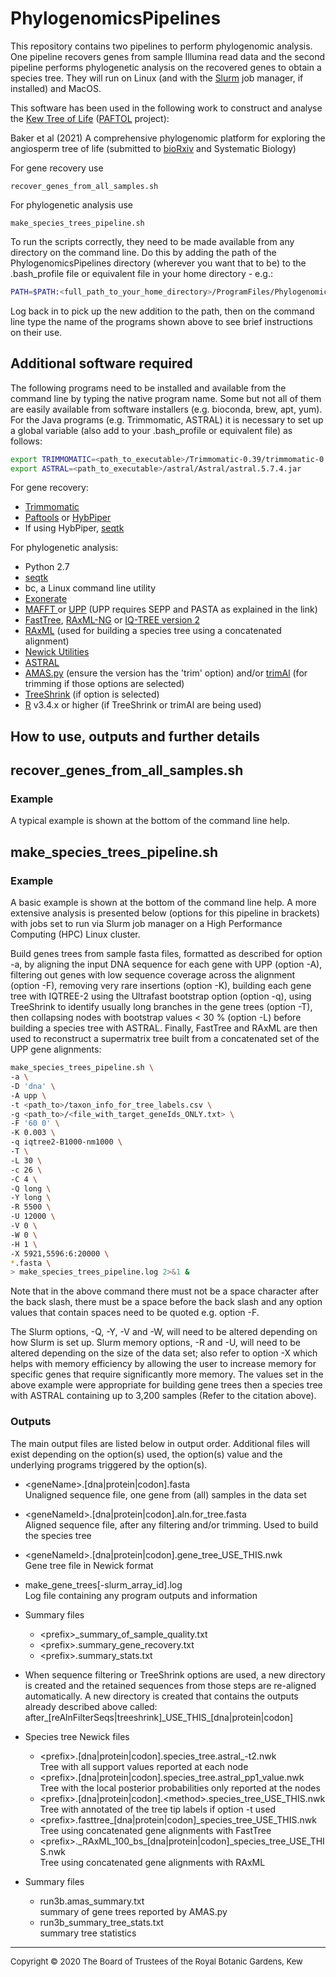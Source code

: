 
#  PhylogenomicsPipelines

This repository contains two pipelines to perform phylogenomic analysis. One pipeline recovers genes from sample Illumina read data and the second pipeline performs phylogenetic analysis on the recovered genes to obtain a species tree. They will run on Linux (and with the [Slurm](https://slurm.schedmd.com/) job manager, if installed) and MacOS.

This software has been used in the following work to construct and analyse the [Kew Tree of Life](https://treeoflife.kew.org/) ([PAFTOL](https://www.kew.org/science/our-science/projects/plant-and-fungal-trees-of-life) project):

Baker et al (2021) A comprehensive phylogenomic platform for exploring the angiosperm tree of life (submitted to [bioRxiv](https://doi.org/10.1101/2021.02.22.431589) and Systematic Biology)

For gene recovery use
```
recover_genes_from_all_samples.sh
```
For phylogenetic analysis use
```
make_species_trees_pipeline.sh
```


To run the scripts correctly, they need to be made available from any directory on the command line. Do this by adding the path of the PhylogenomicsPipelines directory (wherever you want that to be) to the .bash_profile file or equivalent file in your home directory - e.g.:
```bash
PATH=$PATH:<full_path_to_your_home_directory>/ProgramFiles/PhylogenomicsPipelines
```
Log back in to pick up the new addition to the path, then on the command line type the name of the programs shown above to see brief instructions on their use.
 
##  Additional software required
The following programs need to be installed and available from the command line by typing the native program name. Some but not all of them are easily available from software installers (e.g. bioconda, brew, apt, yum). For the Java programs (e.g. Trimmomatic, ASTRAL) it is necessary to set up a global variable (also add to your .bash_profile or equivalent file) as follows:
```bash
export TRIMMOMATIC=<path_to_executable>/Trimmomatic-0.39/trimmomatic-0.39.jar
export ASTRAL=<path_to_executable>/astral/Astral/astral.5.7.4.jar
```

For gene recovery:
* [Trimmomatic](http://www.usadellab.org/cms/?page=trimmomatic)
* [Paftools](https://github.com/RBGKew/pypaftol) or [HybPiper](https://github.com/mossmatters/HybPiper)
* If using HybPiper, [seqtk](https://github.com/lh3/seqtk)
<!--
For generating basic statistics following gene recovery e.g. read depth, percent of reads on-target:
-->  

For phylogenetic analysis:
* Python 2.7
* [seqtk](https://github.com/lh3/seqtk)
* bc, a Linux command line utility
* [Exonerate](https://www.ebi.ac.uk/about/vertebrate-genomics/software/exonerate)
* [MAFFT ](https://mafft.cbrc.jp/alignment/software/) or [UPP](https://github.com/smirarab/sepp/blob/master/README.UPP.md) (UPP requires SEPP and PASTA as explained in the link)
* [FastTree](http://www.microbesonline.org/fasttree/), [RAxML-NG](https://github.com/amkozlov/raxml-ng) or [IQ-TREE version 2](http://www.iqtree.org)
* [RAxML](https://github.com/stamatak/standard-RAxML) (used for building a species tree using a concatenated alignment)
* [Newick Utilities](http://cegg.unige.ch/newick_utils)
* [ASTRAL](https://github.com/smirarab/ASTRAL)
* [AMAS.py](https://github.com/marekborowiec/AMAS) (ensure the version has the 'trim' option) and/or [trimAl](http://trimal.cgenomics.org/) (for trimming if those options are selected)
* [TreeShrink](https://github.com/uym2/TreeShrink) (if option is selected)
* [R](https://www.r-project.org/) v3.4.x or higher  (if TreeShrink or trimAl are being used)
 
## How to use, outputs and further details  
## recover_genes_from_all_samples.sh
### Example
A typical example is shown at the bottom of the command line help. 

## make_species_trees_pipeline.sh 
### Example
A basic example is shown at the bottom of the command line help. A more extensive analysis is presented below (options for this pipeline in brackets) with jobs set to run via Slurm job manager on a High Performance Computing (HPC) Linux cluster. 

Build genes trees from sample fasta files, formatted as described for option -a, by aligning the input DNA sequence for each gene with UPP (option -A),  filtering out genes with low sequence coverage across the alignment (option -F), removing very rare insertions (option -K), building each gene tree with IQTREE-2 using the Ultrafast bootstrap option (option -q), using TreeShrink to identify usually long branches in the gene trees (option -T), then collapsing nodes with bootstrap values < 30 % (option -L) before building a species tree with ASTRAL. Finally, FastTree and RAxML are then used to reconstruct a supermatrix tree built from a concatenated set of the UPP gene alignments:
```bash
make_species_trees_pipeline.sh \
-a \
-D 'dna' \
-A upp \
-t <path_to>/taxon_info_for_tree_labels.csv \
-g <path_to>/<file_with_target_geneIds_ONLY.txt> \
-F '60 0' \
-K 0.003 \
-q iqtree2-B1000-nm1000 \
-T \
-L 30 \
-c 26 \
-C 4 \
-Q long \
-Y long \
-R 5500 \
-U 12000 \
-V 0 \
-W 0 \
-H 1 \
-X 5921,5596:6:20000 \
*.fasta \
> make_species_trees_pipeline.log 2>&1 &
```
Note that in the above command there must not be a space character after the back slash, there must be a space before the back slash and any option values that contain spaces need to be quoted e.g. option -F. 

The Slurm options, -Q, -Y, -V and -W, will need to be altered depending on how Slurm is set up. Slurm memory options, -R and -U, will need to be altered depending on the size of the data set; also refer to option -X which helps with memory efficiency by  allowing the user to increase memory for specific genes that require significantly more memory. The values set in the above example were appropriate for building gene trees then a species tree with ASTRAL containing up to 3,200 samples (Refer to the citation above). 

### Outputs 
The main output files are listed below in output order. Additional files will exist depending on the option(s) used, the option(s) value and the underlying programs triggered by the option(s).

* \<geneName\>.[dna|protein|codon].fasta<br>
  Unaligned sequence file, one gene from (all) samples in the data set<br>
  
* \<geneNameId\>.[dna|protein|codon].aln.for_tree.fasta<br>
  Aligned sequence file, after any filtering and/or trimming. Used to build the species tree

* \<geneNameId\>.[dna|protein|codon].gene_tree_USE_THIS.nwk<br>
  Gene tree file in Newick format
  
* make_gene_trees[-slurm_array_id].log<br>
  Log file containing any program outputs and information 

* Summary files

  * \<prefix>_summary_of_sample_quality.txt
  * \<prefix\>.summary_gene_recovery.txt
  * \<prefix>.summary_stats.txt

* When sequence filtering or TreeShrink options are used, a new directory is created and the retained sequences from those steps are re-aligned automatically. A new directory is created that contains the outputs already described above called:<br>
  after_[reAlnFilterSeqs|treeshrink]\_USE\_THIS_[dna|protein|codon]
 <!-- 
      * run3b_dna_gene_trees_for_coelescence_phylo_bs_less_30_rmed.nwk - present the new file now   -->

* Species tree Newick files
  * \<prefix>.[dna|protein|codon].species\_tree.astral_-t2.nwk<br>
  Tree with all support values reported at each node
  * \<prefix>.[dna|protein|codon].species\_tree.astral_pp1_value.nwk<br>
 Tree with the local posterior probabilities only reported at the nodes
  * \<prefix>.[dna|protein|codon].\<method>.species_tree_USE_THIS.nwk<br>
  Tree with annotated of the tree tip labels if option -t used<br>
  * \<prefix>.fasttree_[dna|protein|codon]_species_tree_USE_THIS.nwk<br>
 Tree using concatenated gene alignments with FastTree
  * \<prefix>.\_RAxML_100\_bs_[dna|protein|codon]_species_tree_USE_THIS.nwk<br>
 Tree using concatenated gene alignments with RAxML
 
* Summary files<br>
  * run3b.amas_summary.txt<br>
    summary of gene trees reported by AMAS.py
  * run3b_summary_tree_stats.txt<br>
    summary tree statistics
---
<span style="font-size:small;">Copyright © 2020 The Board of Trustees of the Royal Botanic Gardens, Kew</span>




